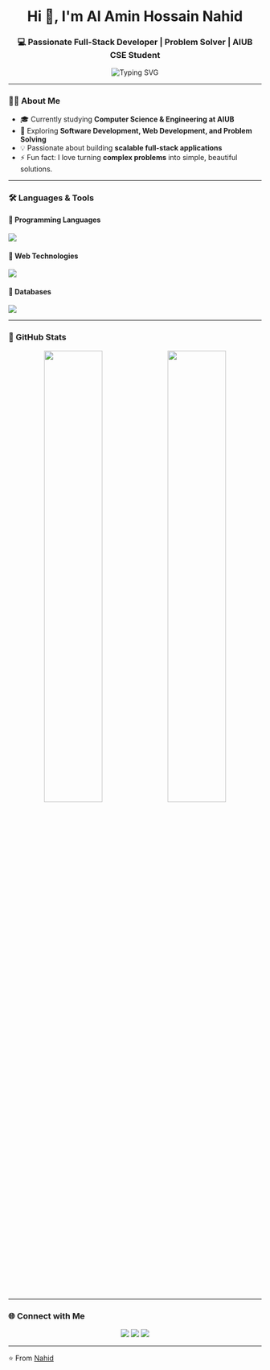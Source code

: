 <h1 align="center">Hi 👋, I'm Al Amin Hossain Nahid</h1>
<h3 align="center">💻 Passionate Full-Stack Developer | Problem Solver | AIUB CSE Student</h3>

<p align="center">
  <img src="https://readme-typing-svg.herokuapp.com?font=Fira+Code&weight=500&size=22&pause=1000&color=3F72AF&center=true&vCenter=true&width=500&lines=Full-Stack+Developer;Problem+Solver;Computer+Science+%26+Engineering+Student;Passionate+about+Learning+%26+Building" alt="Typing SVG" />
</p>

---

### 👨‍💻 About Me
- 🎓 Currently studying **Computer Science & Engineering at AIUB**
- 🌱 Exploring **Software Development, Web Development, and Problem Solving**
- 💡 Passionate about building **scalable full-stack applications**
- ⚡ Fun fact: I love turning **complex problems** into simple, beautiful solutions.

---

### 🛠️ Languages & Tools

#### 🔹 Programming Languages
<p align="left">
  <img src="https://skillicons.dev/icons?i=c,cpp,java,cs,python" />
</p>

#### 🔹 Web Technologies
<p align="left">
  <img src="https://skillicons.dev/icons?i=html,css,tailwind,javascript,php" />
</p>

#### 🔹 Databases
<p align="left">
  <img src="https://skillicons.dev/icons?i=mysql,oracle" />
</p>

---

### 🚀 GitHub Stats
<p align="center">
  <img width="48%" src="https://github-readme-stats.vercel.app/api?username=AlAminNahid&show_icons=true&theme=tokyonight" />
  <img width="48%" src="https://streak-stats.demolab.com?user=AlAminNahid&theme=tokyonight" />
</p>

---

### 🌐 Connect with Me
<p align="center">
  <a href="https://github.com/AlAminNahid"><img src="https://skillicons.dev/icons?i=github" /></a>
  <a href="https://linkedin.com/in/al-amin-nahid-876858193"><img src="https://skillicons.dev/icons?i=linkedin" /></a>
  <a href="mailto:robin.nahid1123@gmail.com"><img src="https://skillicons.dev/icons?i=gmail" /></a>
</p>

---

⭐️ From [Nahid](https://github.com/nahid-aiub)
